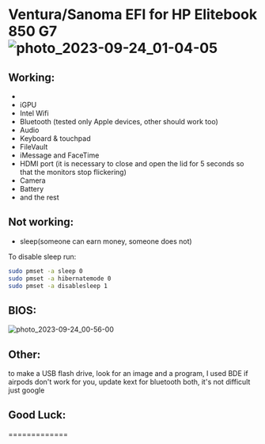 Ventura/Sanoma EFI for HP Elitebook 850 G7 
![photo_2023-09-24_01-04-05](https://github.com/Tim-Masuda/HP-Elitebook-850-G7-Hackintosh/assets/104795041/2b42b291-3cb8-4d00-b274-95c7b209c14a)
=============

## Working:
- 
- iGPU
- Intel Wifi
- Bluetooth (tested only Apple devices, other should work too)
- Audio
- Keyboard & touchpad
- FileVault
- iMessage and FaceTime
- HDMI port (it is necessary to close and open the lid for 5 seconds so that the monitors stop flickering)
- Camera
- Battery
- and the rest

## Not working:
- sleep(someone can earn money, someone does not)



To disable sleep run:

```bash
sudo pmset -a sleep 0
sudo pmset -a hibernatemode 0
sudo pmset -a disablesleep 1
```


## BIOS:


![photo_2023-09-24_00-56-00](https://github.com/Tim-Masuda/HP-Elitebook-850-G7-Hackintosh/assets/104795041/a2fa2584-f8c8-4d4d-a7a5-738fc3a864ab)



## Other:

to make a USB flash drive, look for an image and a program, I used BDE
if airpods don't work for you, update kext for bluetooth both, it's not difficult just google



## Good Luck:
=============
